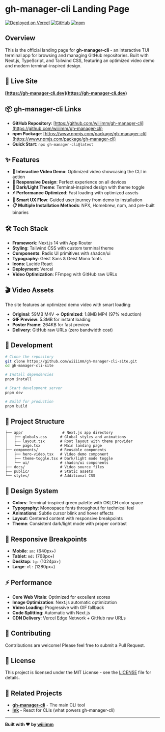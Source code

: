 # gh-manager-cli Landing Page

[![Deployed on Vercel](https://img.shields.io/badge/Deployed%20on-Vercel-black?style=for-the-badge&logo=vercel)](https://gh-manager-cli.dev)
[![GitHub](https://img.shields.io/badge/GitHub-Repository-black?style=for-the-badge&logo=github)](https://github.com/wiiiimm/gh-manager-cli)
[![npm](https://img.shields.io/badge/npm-Package-red?style=for-the-badge&logo=npm)](https://www.npmjs.com/package/gh-manager-cli)

## Overview

This is the official landing page for **gh-manager-cli** - an interactive TUI terminal app for browsing and managing GitHub repositories. Built with Next.js, TypeScript, and Tailwind CSS, featuring an optimized video demo and modern terminal-inspired design.

## 🚀 Live Site

**[https://gh-manager-cli.dev](https://gh-manager-cli.dev)**

## 📦 gh-manager-cli Links

- **GitHub Repository**: [https://github.com/wiiiimm/gh-manager-cli](https://github.com/wiiiimm/gh-manager-cli)
- **npm Package**: [https://www.npmjs.com/package/gh-manager-cli](https://www.npmjs.com/package/gh-manager-cli)
- **Quick Start**: `npx gh-manager-cli@latest`

## ✨ Features

- **🎥 Interactive Video Demo**: Optimized video showcasing the CLI in action
- **📱 Responsive Design**: Perfect experience on all devices
- **🌙 Dark/Light Theme**: Terminal-inspired design with theme toggle
- **⚡ Performance Optimized**: Fast loading with optimized assets
- **🎯 Smart UX Flow**: Guided user journey from demo to installation
- **📋 Multiple Installation Methods**: NPX, Homebrew, npm, and pre-built binaries

## 🛠️ Tech Stack

- **Framework**: Next.js 14 with App Router
- **Styling**: Tailwind CSS with custom terminal theme
- **Components**: Radix UI primitives with shadcn/ui
- **Typography**: Geist Sans & Geist Mono fonts
- **Icons**: Lucide React
- **Deployment**: Vercel
- **Video Optimization**: FFmpeg with GitHub raw URLs

## 🎬 Video Assets

The site features an optimized demo video with smart loading:

- **Original**: 59MB M4V → **Optimized**: 1.8MB MP4 (97% reduction)
- **GIF Preview**: 5.3MB for instant loading
- **Poster Frame**: 264KB for fast preview
- **Delivery**: GitHub raw URLs (zero bandwidth cost)

## 🚀 Development

```bash
# Clone the repository
git clone https://github.com/wiiiimm/gh-manager-cli-site.git
cd gh-manager-cli-site

# Install dependencies
pnpm install

# Start development server
pnpm dev

# Build for production
pnpm build
```

## 📁 Project Structure

```
├── app/                  # Next.js app directory
│   ├── globals.css      # Global styles and animations
│   ├── layout.tsx       # Root layout with theme provider
│   └── page.tsx         # Main landing page
├── components/          # Reusable components
│   ├── hero-video.tsx   # Video demo component
│   ├── theme-toggle.tsx # Dark/light mode toggle
│   └── ui/              # shadcn/ui components
├── docs/                # Video source files
├── public/              # Static assets
└── styles/              # Additional CSS
```

## 🎨 Design System

- **Colors**: Terminal-inspired green palette with OKLCH color space
- **Typography**: Monospace fonts throughout for technical feel
- **Animations**: Subtle cursor blink and hover effects
- **Layout**: Centered content with responsive breakpoints
- **Theme**: Consistent dark/light mode with proper contrast

## 📱 Responsive Breakpoints

- **Mobile**: `sm:` (640px+)
- **Tablet**: `md:` (768px+)
- **Desktop**: `lg:` (1024px+)
- **Large**: `xl:` (1280px+)

## ⚡ Performance

- **Core Web Vitals**: Optimized for excellent scores
- **Image Optimization**: Next.js automatic optimization
- **Video Loading**: Progressive with GIF fallback
- **Code Splitting**: Automatic with Next.js
- **CDN Delivery**: Vercel Edge Network + GitHub raw URLs

## 🤝 Contributing

Contributions are welcome! Please feel free to submit a Pull Request.

## 📄 License

This project is licensed under the MIT License - see the [LICENSE](LICENSE) file for details.

## 🔗 Related Projects

- **[gh-manager-cli](https://github.com/wiiiimm/gh-manager-cli)** - The main CLI tool
- **[Ink](https://github.com/vadimdemedes/ink)** - React for CLIs (what powers gh-manager-cli)

---

**Built with ❤️ by [wiiiimm](https://github.com/wiiiimm)**